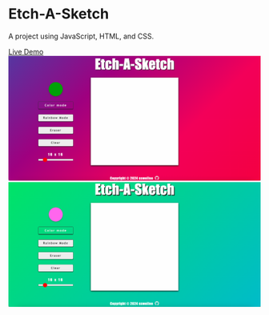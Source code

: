 # Etch-A-Sketch

A project using JavaScript, HTML, and CSS.

<a href="https://ssweilee.github.io/Etch-A-Sketch/" target="_blank">
Live Demo
</a>

<img src="https://github.com/ssweilee/Etch-A-Sketch/blob/main/Etch-A-Sketch.jpg" style="max-width: 100%;">
<img src="https://github.com/ssweilee/Etch-A-Sketch/blob/main/Etch-A-Sketch-1.jpg" style="max-width: 100%;">

